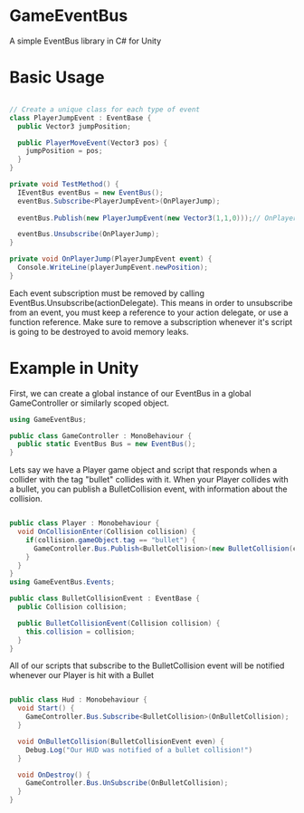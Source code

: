 # GameEventBus
A simple EventBus library in C# for Unity

# Basic Usage

```c#

// Create a unique class for each type of event
class PlayerJumpEvent : EventBase {
  public Vector3 jumpPosition;

  public PlayerMoveEvent(Vector3 pos) {
    jumpPosition = pos;
  }
}

private void TestMethod() {
  IEventBus eventBus = new EventBus();
  eventBus.Subscribe<PlayerJumpEvent>(OnPlayerJump); 
   
  eventBus.Publish(new PlayerJumpEvent(new Vector3(1,1,0)));// OnPlayerJump will be invoked

  eventBus.Unsubscribe(OnPlayerJump);
}

private void OnPlayerJump(PlayerJumpEvent event) {
  Console.WriteLine(playerJumpEvent.newPosition);
}

```
Each event subscription must be removed by calling EventBus.Unsubscribe(actionDelegate). This means in order to
unsubscribe from an event, you must keep a reference to your action delegate, or use a function reference.
Make sure to remove a subscription whenever it's script is going to be destroyed to avoid memory leaks.

# Example in Unity

First, we can create a global instance of our EventBus in a global GameController or similarly scoped object.

```csharp
using GameEventBus;

public class GameController : MonoBehaviour {
  public static EventBus Bus = new EventBus();
}
```

Lets say we have a Player game object and script that responds when a collider with the tag "bullet" collides with it.
When your Player collides with a bullet, you can publish a BulletCollision event, with information about the collision.

```csharp

public class Player : Monobehaviour {
  void OnCollisionEnter(Collision collision) {
    if(collision.gameObject.tag == "bullet") {
      GameController.Bus.Publish<BulletCollision>(new BulletCollision(collision));
    }
  }
}
using GameEventBus.Events;

public class BulletCollisionEvent : EventBase {
  public Collision collision;

  public BulletCollisionEvent(Collision collision) {
    this.collision = collision;
  }
}

```
All of our scripts that subscribe to the BulletCollision event will be notified whenever our Player is hit with
a Bullet

```csharp

public class Hud : Monobehaviour {
  void Start() {
    GameController.Bus.Subscribe<BulletCollision>(OnBulletCollision);
  }

  void OnBulletCollision(BulletCollisionEvent even) {
    Debug.Log("Our HUD was notified of a bullet collision!")
  }

  void OnDestroy() {
    GameController.Bus.UnSubscribe(OnBulletCollision);
  }
}

```
